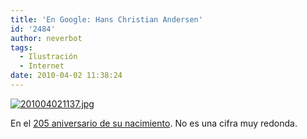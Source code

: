 ```yaml
---
title: 'En Google: Hans Christian Andersen'
id: '2484'
author: neverbot
tags:
  - Ilustración
  - Internet
date: 2010-04-02 11:38:24
---
```


[![201004021137.jpg](./201004021137.jpg)](http://www.google.es/search?q=Hans+Christian+Andersen&hl=es&ct=andersen10-1-hp&oi=ddle)

En el [205 aniversario de su nacimiento](http://www.google.es/search?q=Hans+Christian+Andersen&hl=es&ct=andersen10-1-hp&oi=ddle). No es una cifra muy redonda.